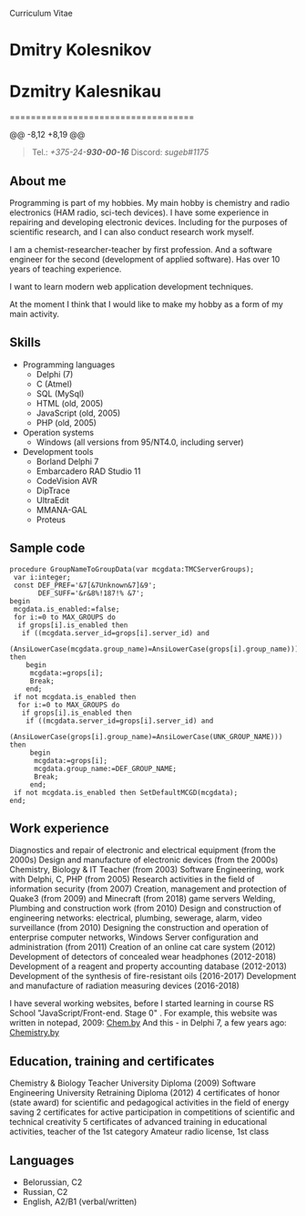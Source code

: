 Curriculum Vitae
# Dmitry Kolesnikov
# Dzmitry Kalesnikau
===================================


@@ -8,12 +8,19 @@
>Tel.: *+375-24-**930-00-16***
>Discord: *sugeb#1175*
## About me
Programming is part of my hobbies. My main hobby is chemistry and radio electronics (HAM radio, sci-tech devices). 
I have some experience in repairing and developing electronic devices. Including for the purposes of scientific research, and I can also conduct research work myself.

I am a chemist-researcher-teacher by first profession. And a software engineer for the second (development of applied software).
Has over 10 years of teaching experience.

I want to learn modern web application development techniques.

At the moment I think that I would like to make my hobby as a form of my main activity.

## Skills
* Programming languages
    + Delphi (7)
    + C (Atmel)
    + SQL (MySql)
    + HTML (old, 2005)
    + JavaScript (old, 2005)
    + PHP (old, 2005)
* Operation systems
    + Windows (all versions from 95/NT4.0, including server)
* Development tools
    + Borland Delphi 7
    + Embarcadero RAD Studio 11
    + CodeVision AVR
    + DipTrace
    + UltraEdit
    + MMANA-GAL
    + Proteus
    

## Sample code
```
procedure GroupNameToGroupData(var mcgdata:TMCServerGroups);
 var i:integer;
 const DEF_PREF='&7[&7Unknown&7]&9';
       DEF_SUFF='&r&8%!187!% &7';
begin
 mcgdata.is_enabled:=false;
 for i:=0 to MAX_GROUPS do
  if grops[i].is_enabled then
   if ((mcgdata.server_id=grops[i].server_id) and
    (AnsiLowerCase(mcgdata.group_name)=AnsiLowerCase(grops[i].group_name))) then
    begin
     mcgdata:=grops[i];
     Break;
    end;
 if not mcgdata.is_enabled then
  for i:=0 to MAX_GROUPS do
   if grops[i].is_enabled then
    if ((mcgdata.server_id=grops[i].server_id) and
    (AnsiLowerCase(grops[i].group_name)=AnsiLowerCase(UNK_GROUP_NAME))) then
     begin
      mcgdata:=grops[i];
      mcgdata.group_name:=DEF_GROUP_NAME;
      Break;
     end;
 if not mcgdata.is_enabled then SetDefaultMCGD(mcgdata);
end;
```


## Work experience
Diagnostics and repair of electronic and electrical equipment (from the 2000s)
Design and manufacture of electronic devices (from the 2000s)
Chemistry, Biology & IT Teacher (from 2003)
Software Engineering, work with Delphi, C, PHP (from 2005)
Research activities in the field of information security (from 2007)
Creation, management and protection of Quake3 (from 2009) and Minecraft (from 2018) game servers
Welding, Plumbing and construction work (from 2010)
Design and construction of engineering networks: electrical, plumbing, sewerage, alarm, video surveillance (from 2010)
Designing the construction and operation of enterprise computer networks, Windows Server configuration and administration (from 2011)
Creation of an online cat care system (2012)
Development of detectors of concealed wear headphones (2012-2018)
Development of a reagent and property accounting database (2012-2013)
Development of the synthesis of fire-resistant oils (2016-2017)
Development and manufacture of radiation measuring devices (2016-2018)

I have several working websites, before I started learning in course RS School "JavaScript/Front-end. Stage 0" . For example, this website was written in notepad, 2009: [Chem.by](http://chem.by "Simple html site")
And this - in Delphi 7, a few years ago: [Chemistry.by](http://chemistry.by "Simple d7 site")


## Education, training and certificates 
Chemistry & Biology Teacher University Diploma (2009)
Software Engineering University Retraining Diploma (2012)
4 certificates of honor (state award) for scientific and pedagogical activities in the field of energy saving
2 certificates for active participation in competitions of scientific and technical creativity
5 certificates of advanced training in educational activities, teacher of the 1st category
Amateur radio license, 1st class


## Languages
- Belorussian, C2
- Russian, C2
- English, A2/B1 (verbal/written)